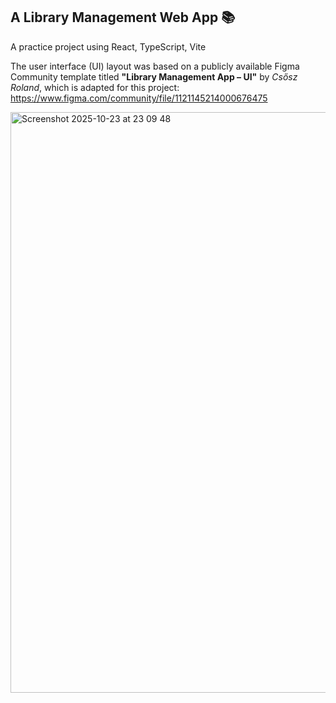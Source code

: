 ## A Library Management Web App 📚

A practice project using React, TypeScript, Vite

The user interface (UI) layout was based on a publicly available Figma Community template titled <b>"Library Management App – UI"</b> by <i>Csősz Roland</i>, which is adapted for this project: https://www.figma.com/community/file/1121145214000676475 

<img width="1670" height="929" alt="Screenshot 2025-10-23 at 23 09 48" src="https://github.com/user-attachments/assets/76210865-3778-4fd1-9196-1d1c8c80fee5" />
